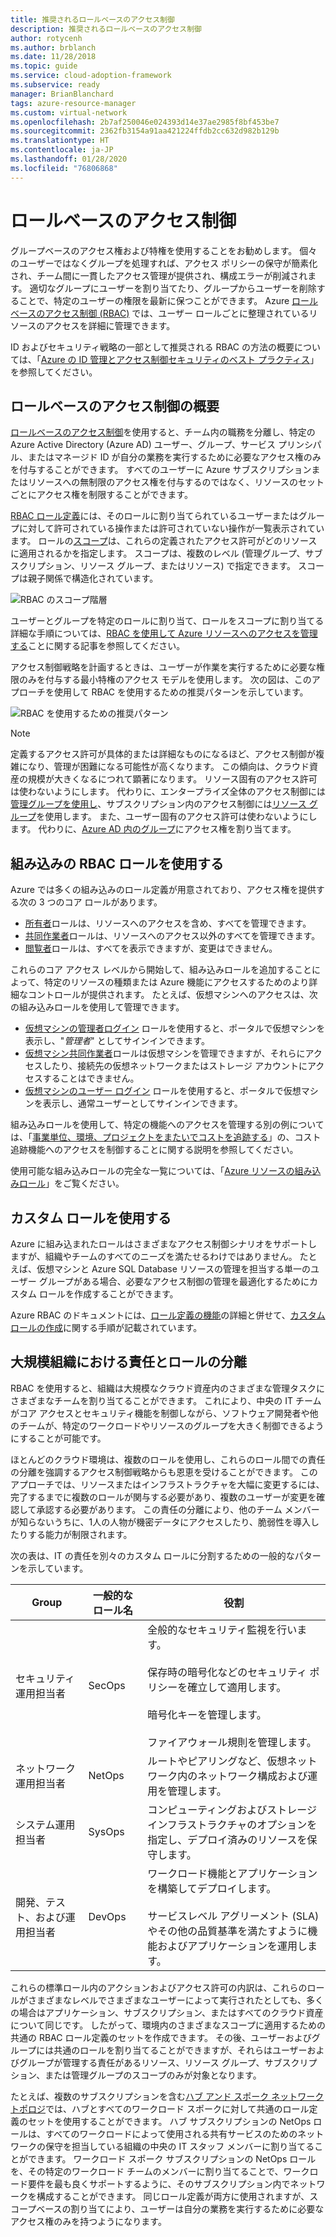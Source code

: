 ```yaml
---
title: 推奨されるロールベースのアクセス制御
description: 推奨されるロールベースのアクセス制御
author: rotycenh
ms.author: brblanch
ms.date: 11/28/2018
ms.topic: guide
ms.service: cloud-adoption-framework
ms.subservice: ready
manager: BrianBlanchard
tags: azure-resource-manager
ms.custom: virtual-network
ms.openlocfilehash: 2b7af250046e024393d14e37ae2985f8bf453be7
ms.sourcegitcommit: 2362fb3154a91aa421224ffdb2cc632d982b129b
ms.translationtype: HT
ms.contentlocale: ja-JP
ms.lasthandoff: 01/28/2020
ms.locfileid: "76806868"
---
```

# <a name="role-based-access-control"></a>ロールベースのアクセス制御

グループベースのアクセス権および特権を使用することをお勧めします。 個々のユーザーではなくグループを処理すれば、アクセス ポリシーの保守が簡素化され、チーム間に一貫したアクセス管理が提供され、構成エラーが削減されます。 適切なグループにユーザーを割り当てたり、グループからユーザーを削除することで、特定のユーザーの権限を最新に保つことができます。 Azure [ロールベースのアクセス制御 (RBAC)](https://docs.microsoft.com/azure/role-based-access-control/overview) では、ユーザー ロールごとに整理されているリソースのアクセスを詳細に管理できます。

ID およびセキュリティ戦略の一部として推奨される RBAC の方法の概要については、「[Azure の ID 管理とアクセス制御セキュリティのベスト プラクティス](https://docs.microsoft.com/azure/security/azure-security-identity-management-best-practices#use-role-based-access-control)」を参照してください。

## <a name="overview-of-role-based-access-control"></a>ロールベースのアクセス制御の概要

[ロールベースのアクセス制御](https://docs.microsoft.com/azure/role-based-access-control/overview)を使用すると、チーム内の職務を分離し、特定の Azure Active Directory (Azure AD) ユーザー、グループ、サービス プリンシパル、またはマネージド ID が自分の業務を実行するために必要なアクセス権のみを付与することができます。 すべてのユーザーに Azure サブスクリプションまたはリソースへの無制限のアクセス権を付与するのではなく、リソースのセットごとにアクセス権を制限することができます。

[RBAC ロール定義](https://docs.microsoft.com/azure/role-based-access-control/role-definitions)には、そのロールに割り当てられているユーザーまたはグループに対して許可されている操作または許可されていない操作が一覧表示されています。 ロールの[スコープ](https://docs.microsoft.com/azure/role-based-access-control/overview#scope)は、これらの定義されたアクセス許可がどのリソースに適用されるかを指定します。 スコープは、複数のレベル (管理グループ、サブスクリプション、リソース グループ、またはリソース) で指定できます。 スコープは親子関係で構造化されています。

![RBAC のスコープ階層](../../_images/azure-best-practices/rbac-scope.png)

ユーザーとグループを特定のロールに割り当て、ロールをスコープに割り当てる詳細な手順については、[RBAC を使用して Azure リソースへのアクセスを管理する](https://docs.microsoft.com/azure/role-based-access-control/role-assignments-portal)ことに関する記事を参照してください。

アクセス制御戦略を計画するときは、ユーザーが作業を実行するために必要な権限のみを付与する最小特権のアクセス モデルを使用します。 次の図は、このアプローチを使用して RBAC を使用するための推奨パターンを示しています。

![RBAC を使用するための推奨パターン](../../_images/azure-best-practices/rbac-least-privilege.png)

> [!NOTE]
> 定義するアクセス許可が具体的または詳細なものになるほど、アクセス制御が複雑になり、管理が困難になる可能性が高くなります。 この傾向は、クラウド資産の規模が大きくなるにつれて顕著になります。 リソース固有のアクセス許可は使わないようにします。 代わりに、エンタープライズ全体のアクセス制御には[管理グループを使用し](https://docs.microsoft.com/azure/governance/management-groups)、サブスクリプション内のアクセス制御には[リソース グループ](https://docs.microsoft.com/azure/azure-resource-manager/resource-group-overview#resource-groups)を使用します。 また、ユーザー固有のアクセス許可は使わないようにします。 代わりに、[Azure AD 内のグループ](https://docs.microsoft.com/azure/active-directory/fundamentals/active-directory-manage-groups)にアクセス権を割り当てます。

## <a name="use-built-in-rbac-roles"></a>組み込みの RBAC ロールを使用する

Azure では多くの組み込みのロール定義が用意されており、アクセス権を提供する次の 3 つのコア ロールがあります。

- [所有者](https://docs.microsoft.com/azure/role-based-access-control/built-in-roles#owner)ロールは、リソースへのアクセスを含め、すべてを管理できます。
- [共同作業者](https://docs.microsoft.com/azure/role-based-access-control/built-in-roles#contributor)ロールは、リソースへのアクセス以外のすべてを管理できます。
- [閲覧者](https://docs.microsoft.com/azure/role-based-access-control/built-in-roles#reader)ロールは、すべてを表示できますが、変更はできません。

これらのコア アクセス レベルから開始して、組み込みロールを追加することによって、特定のリソースの種類または Azure 機能にアクセスするためのより詳細なコントロールが提供されます。 たとえば、仮想マシンへのアクセスは、次の組み込みロールを使用して管理できます。

- [仮想マシンの管理者ログイン](https://docs.microsoft.com/azure/role-based-access-control/built-in-roles#virtual-machine-administrator-login) ロールを使用すると、ポータルで仮想マシンを表示し、"_管理者_" としてサインインできます。
- [仮想マシン共同作業者](https://docs.microsoft.com/azure/role-based-access-control/built-in-roles#virtual-machine-contributor)ロールは仮想マシンを管理できますが、それらにアクセスしたり、接続先の仮想ネットワークまたはストレージ アカウントにアクセスすることはできません。
- [仮想マシンのユーザー ログイン](https://docs.microsoft.com/azure/role-based-access-control/built-in-roles#virtual-machine-user-login) ロールを使用すると、ポータルで仮想マシンを表示し、通常ユーザーとしてサインインできます。

組み込みロールを使用して、特定の機能へのアクセスを管理する別の例については、「[事業単位、環境、プロジェクトをまたいでコストを追跡する](../azure-best-practices/track-costs.md#provide-the-right-level-of-cost-access)」の、コスト追跡機能へのアクセスを制御することに関する説明を参照してください。

使用可能な組み込みロールの完全な一覧については、「[Azure リソースの組み込みロール](https://docs.microsoft.com/azure/role-based-access-control/built-in-roles)」をご覧ください。

## <a name="use-custom-roles"></a>カスタム ロールを使用する

Azure に組み込まれたロールはさまざまなアクセス制御シナリオをサポートしますが、組織やチームのすべてのニーズを満たせるわけではありません。 たとえば、仮想マシンと Azure SQL Database リソースの管理を担当する単一のユーザー グループがある場合、必要なアクセス制御の管理を最適化するためにカスタム ロールを作成することができます。

Azure RBAC のドキュメントには、[ロール定義の機能](https://docs.microsoft.com/azure/role-based-access-control/role-definitions)の詳細と併せて、[カスタム ロールの作成](https://docs.microsoft.com/azure/role-based-access-control/custom-roles)に関する手順が記載されています。

## <a name="separation-of-responsibilities-and-roles-for-large-organizations"></a>大規模組織における責任とロールの分離

RBAC を使用すると、組織は大規模なクラウド資産内のさまざまな管理タスクにさまざまなチームを割り当てることができます。 これにより、中央の IT チームがコア アクセスとセキュリティ機能を制御しながら、ソフトウェア開発者や他のチームが、特定のワークロードやリソースのグループを大きく制御できるようにすることが可能です。

ほとんどのクラウド環境は、複数のロールを使用し、これらのロール間での責任の分離を強調するアクセス制御戦略からも恩恵を受けることができます。 このアプローチでは、リソースまたはインフラストラクチャを大幅に変更するには、完了するまでに複数のロールが関与する必要があり、複数のユーザーが変更を確認して承認する必要があります。 この責任の分離により、他のチーム メンバーが知らないうちに、1人の人物が機密データにアクセスしたり、脆弱性を導入したりする能力が制限されます。

次の表は、IT の責任を別々のカスタム ロールに分割するための一般的なパターンを示しています。

<!-- markdownlint-disable MD033 -->

| Group | 一般的なロール名 | 役割 |
| --- | --- | --- |
| セキュリティ運用担当者 | SecOps | 全般的なセキュリティ監視を行います。<br/><br/> 保存時の暗号化などのセキュリティ ポリシーを確立して適用します。<br/><br/> 暗号化キーを管理します。<br/><br/> ファイアウォール規則を管理します。 |
| ネットワーク運用担当者 | NetOps | ルートやピアリングなど、仮想ネットワーク内のネットワーク構成および運用を管理します。 |
| システム運用担当者 | SysOps | コンピューティングおよびストレージ インフラストラクチャのオプションを指定し、デプロイ済みのリソースを保守します。 |
| 開発、テスト、および運用担当者 | DevOps | ワークロード機能とアプリケーションを構築してデプロイします。<br/><br/> サービスレベル アグリーメント (SLA) やその他の品質基準を満たすように機能およびアプリケーションを運用します。 |

<!-- markdownlint-enable MD033 -->

これらの標準ロール内のアクションおよびアクセス許可の内訳は、これらのロールがさまざまなレベルでさまざまなユーザーによって実行されたとしても、多くの場合はアプリケーション、サブスクリプション、またはすべてのクラウド資産について同じです。 したがって、環境内のさまざまなスコープに適用するための共通の RBAC ロール定義のセットを作成できます。 その後、ユーザーおよびグループには共通のロールを割り当てることができますが、それらはユーザーおよびグループが管理する責任があるリソース、リソース グループ、サブスクリプション、または管理グループのスコープのみが対象となります。

たとえば、複数のサブスクリプションを含む[ハブ アンド スポーク ネットワーク トポロジ](../azure-best-practices/hub-spoke-network-topology.md)では、ハブとすべてのワークロード スポークに対して共通のロール定義のセットを使用することができます。 ハブ サブスクリプションの NetOps ロールは、すべてのワークロードによって使用される共有サービスのためのネットワークの保守を担当している組織の中央の IT スタッフ メンバーに割り当てることができます。 ワークロード スポーク サブスクリプションの NetOps ロールを、その特定のワークロード チームのメンバーに割り当てることで、ワークロード要件を最も良くサポートするように、そのサブスクリプション内でネットワークを構成することができます。 同じロール定義が両方に使用されますが、スコープベースの割り当てにより、ユーザーは自分の業務を実行するために必要なアクセス権のみを持つようになります。
